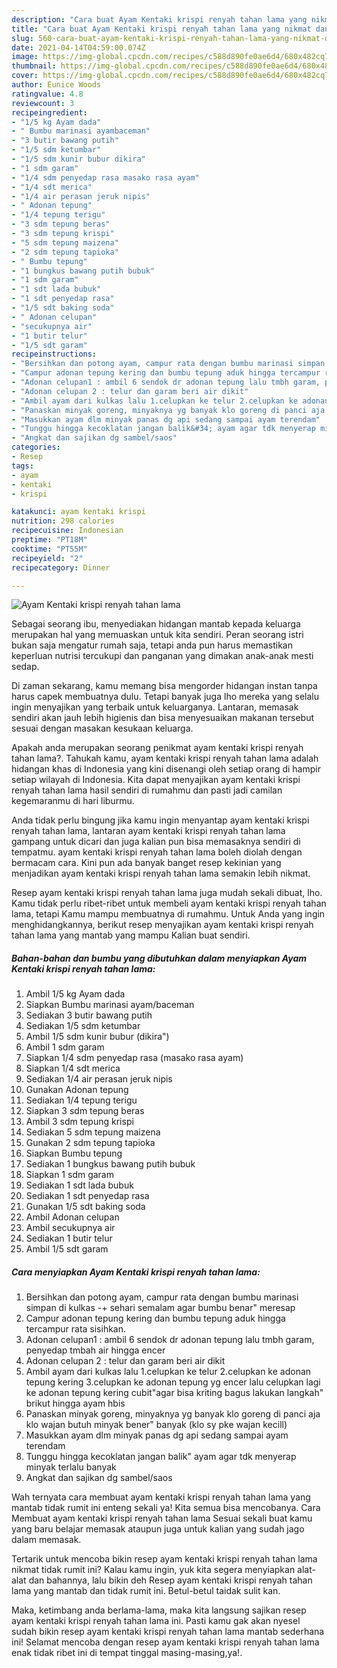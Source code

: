 ```yaml
---
description: "Cara buat Ayam Kentaki krispi renyah tahan lama yang nikmat dan Mudah Dibuat"
title: "Cara buat Ayam Kentaki krispi renyah tahan lama yang nikmat dan Mudah Dibuat"
slug: 560-cara-buat-ayam-kentaki-krispi-renyah-tahan-lama-yang-nikmat-dan-mudah-dibuat
date: 2021-04-14T04:59:00.074Z
image: https://img-global.cpcdn.com/recipes/c588d890fe0ae6d4/680x482cq70/ayam-kentaki-krispi-renyah-tahan-lama-foto-resep-utama.jpg
thumbnail: https://img-global.cpcdn.com/recipes/c588d890fe0ae6d4/680x482cq70/ayam-kentaki-krispi-renyah-tahan-lama-foto-resep-utama.jpg
cover: https://img-global.cpcdn.com/recipes/c588d890fe0ae6d4/680x482cq70/ayam-kentaki-krispi-renyah-tahan-lama-foto-resep-utama.jpg
author: Eunice Woods
ratingvalue: 4.8
reviewcount: 3
recipeingredient:
- "1/5 kg Ayam dada"
- " Bumbu marinasi ayambaceman"
- "3 butir bawang putih"
- "1/5 sdm ketumbar"
- "1/5 sdm kunir bubur dikira"
- "1 sdm garam"
- "1/4 sdm penyedap rasa masako rasa ayam"
- "1/4 sdt merica"
- "1/4 air perasan jeruk nipis"
- " Adonan tepung"
- "1/4 tepung terigu"
- "3 sdm tepung beras"
- "3 sdm tepung krispi"
- "5 sdm tepung maizena"
- "2 sdm tepung tapioka"
- " Bumbu tepung"
- "1 bungkus bawang putih bubuk"
- "1 sdm garam"
- "1 sdt lada bubuk"
- "1 sdt penyedap rasa"
- "1/5 sdt baking soda"
- " Adonan celupan"
- "secukupnya air"
- "1 butir telur"
- "1/5 sdt garam"
recipeinstructions:
- "Bersihkan dan potong ayam, campur rata dengan bumbu marinasi simpan di kulkas -+ sehari semalam agar bumbu benar&#34; meresap"
- "Campur adonan tepung kering dan bumbu tepung aduk hingga tercampur rata sisihkan."
- "Adonan celupan1 : ambil 6 sendok dr adonan tepung lalu tmbh garam, penyedap tmbah air hingga encer"
- "Adonan celupan 2 : telur dan garam beri air dikit"
- "Ambil ayam dari kulkas lalu 1.celupkan ke telur 2.celupkan ke adonan tepung kering 3.celupkan ke adonan tepung yg encer lalu celupkan lagi ke adonan tepung kering cubit&#34;agar bisa kriting bagus lakukan langkah&#34; brikut hingga ayam hbis"
- "Panaskan minyak goreng, minyaknya yg banyak klo goreng di panci aja klo wajan butuh minyak bener&#34; banyak (klo sy pke wajan kecill)"
- "Masukkan ayam dlm minyak panas dg api sedang sampai ayam terendam"
- "Tunggu hingga kecoklatan jangan balik&#34; ayam agar tdk menyerap minyak terlalu banyak"
- "Angkat dan sajikan dg sambel/saos"
categories:
- Resep
tags:
- ayam
- kentaki
- krispi

katakunci: ayam kentaki krispi 
nutrition: 298 calories
recipecuisine: Indonesian
preptime: "PT18M"
cooktime: "PT55M"
recipeyield: "2"
recipecategory: Dinner

---
```



![Ayam Kentaki krispi renyah tahan lama](https://img-global.cpcdn.com/recipes/c588d890fe0ae6d4/680x482cq70/ayam-kentaki-krispi-renyah-tahan-lama-foto-resep-utama.jpg)

Sebagai seorang ibu, menyediakan hidangan mantab kepada keluarga merupakan hal yang memuaskan untuk kita sendiri. Peran seorang istri bukan saja mengatur rumah saja, tetapi anda pun harus memastikan keperluan nutrisi tercukupi dan panganan yang dimakan anak-anak mesti sedap.

Di zaman  sekarang, kamu memang bisa mengorder hidangan instan tanpa harus capek membuatnya dulu. Tetapi banyak juga lho mereka yang selalu ingin menyajikan yang terbaik untuk keluarganya. Lantaran, memasak sendiri akan jauh lebih higienis dan bisa menyesuaikan makanan tersebut sesuai dengan masakan kesukaan keluarga. 



Apakah anda merupakan seorang penikmat ayam kentaki krispi renyah tahan lama?. Tahukah kamu, ayam kentaki krispi renyah tahan lama adalah hidangan khas di Indonesia yang kini disenangi oleh setiap orang di hampir setiap wilayah di Indonesia. Kita dapat menyajikan ayam kentaki krispi renyah tahan lama hasil sendiri di rumahmu dan pasti jadi camilan kegemaranmu di hari liburmu.

Anda tidak perlu bingung jika kamu ingin menyantap ayam kentaki krispi renyah tahan lama, lantaran ayam kentaki krispi renyah tahan lama gampang untuk dicari dan juga kalian pun bisa memasaknya sendiri di tempatmu. ayam kentaki krispi renyah tahan lama boleh diolah dengan bermacam cara. Kini pun ada banyak banget resep kekinian yang menjadikan ayam kentaki krispi renyah tahan lama semakin lebih nikmat.

Resep ayam kentaki krispi renyah tahan lama juga mudah sekali dibuat, lho. Kamu tidak perlu ribet-ribet untuk membeli ayam kentaki krispi renyah tahan lama, tetapi Kamu mampu membuatnya di rumahmu. Untuk Anda yang ingin menghidangkannya, berikut resep menyajikan ayam kentaki krispi renyah tahan lama yang mantab yang mampu Kalian buat sendiri.

<!--inarticleads1-->

##### Bahan-bahan dan bumbu yang dibutuhkan dalam menyiapkan Ayam Kentaki krispi renyah tahan lama:

1. Ambil 1/5 kg Ayam dada
1. Siapkan  Bumbu marinasi ayam/baceman
1. Sediakan 3 butir bawang putih
1. Sediakan 1/5 sdm ketumbar
1. Ambil 1/5 sdm kunir bubur (dikira&#34;)
1. Ambil 1 sdm garam
1. Siapkan 1/4 sdm penyedap rasa (masako rasa ayam)
1. Siapkan 1/4 sdt merica
1. Sediakan 1/4 air perasan jeruk nipis
1. Gunakan  Adonan tepung
1. Sediakan 1/4 tepung terigu
1. Siapkan 3 sdm tepung beras
1. Ambil 3 sdm tepung krispi
1. Sediakan 5 sdm tepung maizena
1. Gunakan 2 sdm tepung tapioka
1. Siapkan  Bumbu tepung
1. Sediakan 1 bungkus bawang putih bubuk
1. Siapkan 1 sdm garam
1. Sediakan 1 sdt lada bubuk
1. Sediakan 1 sdt penyedap rasa
1. Gunakan 1/5 sdt baking soda
1. Ambil  Adonan celupan
1. Ambil secukupnya air
1. Sediakan 1 butir telur
1. Ambil 1/5 sdt garam




<!--inarticleads2-->

##### Cara menyiapkan Ayam Kentaki krispi renyah tahan lama:

1. Bersihkan dan potong ayam, campur rata dengan bumbu marinasi simpan di kulkas -+ sehari semalam agar bumbu benar&#34; meresap
1. Campur adonan tepung kering dan bumbu tepung aduk hingga tercampur rata sisihkan.
1. Adonan celupan1 : ambil 6 sendok dr adonan tepung lalu tmbh garam, penyedap tmbah air hingga encer
1. Adonan celupan 2 : telur dan garam beri air dikit
1. Ambil ayam dari kulkas lalu 1.celupkan ke telur 2.celupkan ke adonan tepung kering 3.celupkan ke adonan tepung yg encer lalu celupkan lagi ke adonan tepung kering cubit&#34;agar bisa kriting bagus lakukan langkah&#34; brikut hingga ayam hbis
1. Panaskan minyak goreng, minyaknya yg banyak klo goreng di panci aja klo wajan butuh minyak bener&#34; banyak (klo sy pke wajan kecill)
1. Masukkan ayam dlm minyak panas dg api sedang sampai ayam terendam
1. Tunggu hingga kecoklatan jangan balik&#34; ayam agar tdk menyerap minyak terlalu banyak
1. Angkat dan sajikan dg sambel/saos




Wah ternyata cara membuat ayam kentaki krispi renyah tahan lama yang mantab tidak rumit ini enteng sekali ya! Kita semua bisa mencobanya. Cara Membuat ayam kentaki krispi renyah tahan lama Sesuai sekali buat kamu yang baru belajar memasak ataupun juga untuk kalian yang sudah jago dalam memasak.

Tertarik untuk mencoba bikin resep ayam kentaki krispi renyah tahan lama nikmat tidak rumit ini? Kalau kamu ingin, yuk kita segera menyiapkan alat-alat dan bahannya, lalu bikin deh Resep ayam kentaki krispi renyah tahan lama yang mantab dan tidak rumit ini. Betul-betul taidak sulit kan. 

Maka, ketimbang anda berlama-lama, maka kita langsung sajikan resep ayam kentaki krispi renyah tahan lama ini. Pasti kamu gak akan nyesel sudah bikin resep ayam kentaki krispi renyah tahan lama mantab sederhana ini! Selamat mencoba dengan resep ayam kentaki krispi renyah tahan lama enak tidak ribet ini di tempat tinggal masing-masing,ya!.

